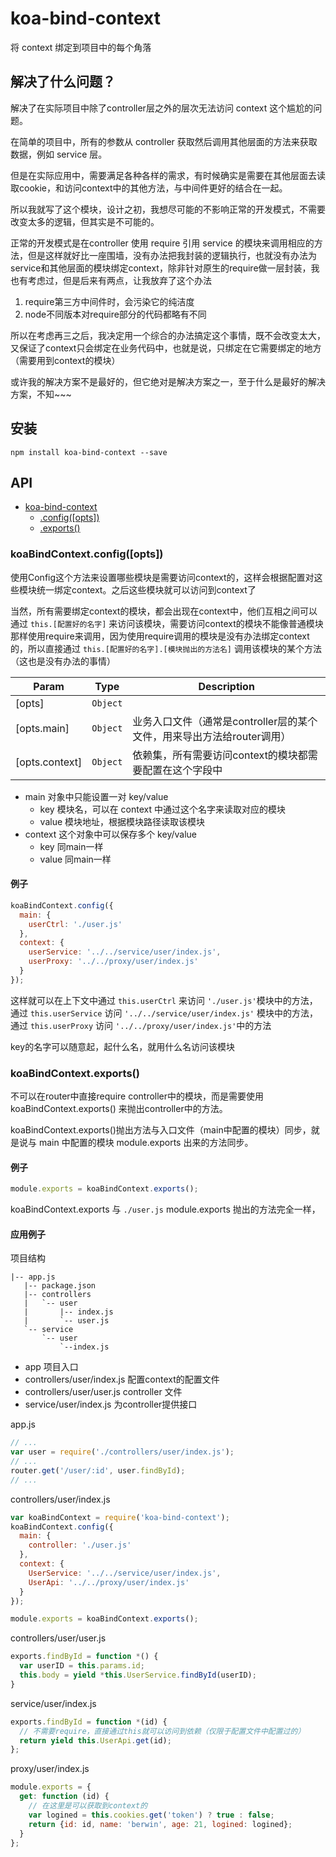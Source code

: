 # koa-bind-context

将 context 绑定到项目中的每个角落

## 解决了什么问题？

解决了在实际项目中除了controller层之外的层次无法访问 context 这个尴尬的问题。

在简单的项目中，所有的参数从 controller 获取然后调用其他层面的方法来获取数据，例如 service 层。

但是在实际应用中，需要满足各种各样的需求，有时候确实是需要在其他层面去读取cookie，和访问context中的其他方法，与中间件更好的结合在一起。

所以我就写了这个模块，设计之初，我想尽可能的不影响正常的开发模式，不需要改变太多的逻辑，但其实是不可能的。

正常的开发模式是在controller 使用 require 引用 service 的模块来调用相应的方法，但是这样就好比一座围墙，没有办法把我封装的逻辑执行，也就没有办法为 service和其他层面的模块绑定context，除非针对原生的require做一层封装，我也有考虑过，但是后来有两点，让我放弃了这个办法

1. require第三方中间件时，会污染它的纯洁度
2. node不同版本对require部分的代码都略有不同

所以在考虑再三之后，我决定用一个综合的办法搞定这个事情，既不会改变太大，又保证了context只会绑定在业务代码中，也就是说，只绑定在它需要绑定的地方（需要用到context的模块）

或许我的解决方案不是最好的，但它绝对是解决方案之一，至于什么是最好的解决方案，不知~~~

## 安装

```
npm install koa-bind-context --save
```
## API

* [koa-bind-context](#koa-bind-context)
  * [.config([opts])](#koabindcontextconfigopts)
  * [.exports()](#koabindcontextexports)

### koaBindContext.config([opts])

使用Config这个方法来设置哪些模块是需要访问context的，这样会根据配置对这些模块统一绑定context。之后这些模块就可以访问到context了

当然，所有需要绑定context的模块，都会出现在context中，他们互相之间可以通过 `this.[配置好的名字]` 来访问该模块，需要访问context的模块不能像普通模块那样使用require来调用，因为使用require调用的模块是没有办法绑定context的，所以直接通过 `this.[配置好的名字].[模块抛出的方法名]` 调用该模块的某个方法（这也是没有办法的事情）

| Param | Type | Description |
| --- | --- | --- |
| [opts] | <code>Object</code> |  |
| [opts.main] | <code>Object</code> | 业务入口文件（通常是controller层的某个文件，用来导出方法给router调用） |
| [opts.context] | <code>Object</code> | 依赖集，所有需要访问context的模块都需要配置在这个字段中 |


* main 对象中只能设置一对 key/value
  * key 模块名，可以在 context 中通过这个名字来读取对应的模块
  * value 模块地址，根据模块路径读取该模块
* context 这个对象中可以保存多个 key/value
  * key 同main一样
  * value 同main一样

#### 例子

```javascript
koaBindContext.config({
  main: {
    userCtrl: './user.js'
  },
  context: {
    userService: '../../service/user/index.js',
    userProxy: '../../proxy/user/index.js'
  }
});
```

这样就可以在上下文中通过 `this.userCtrl` 来访问 `'./user.js'`模块中的方法，通过 `this.userService` 访问 `'../../service/user/index.js'` 模块中的方法，通过 `this.userProxy` 访问 `'../../proxy/user/index.js'`中的方法

key的名字可以随意起，起什么名，就用什么名访问该模块

### koaBindContext.exports()

不可以在router中直接require controller中的模块，而是需要使用 koaBindContext.exports() 来抛出controller中的方法。

koaBindContext.exports()抛出方法与入口文件（main中配置的模块）同步，就是说与 main 中配置的模块 module.exports 出来的方法同步。

#### 例子

```javascript
module.exports = koaBindContext.exports();
```

koaBindContext.exports 与 `./user.js` module.exports 抛出的方法完全一样，

#### 应用例子

项目结构
```
|-- app.js
   |-- package.json
   |-- controllers  
   |   `-- user  
   |       |-- index.js
   |       `-- user.js
   `-- service  
       `-- user  
           `--index.js
```
* app 项目入口
* controllers/user/index.js 配置context的配置文件
* controllers/user/user.js controller 文件
* service/user/index.js 为controller提供接口

app.js

```javascript
// ...
var user = require('./controllers/user/index.js');
// ...
router.get('/user/:id', user.findById);
// ...
```

controllers/user/index.js

```javascript
var koaBindContext = require('koa-bind-context');
koaBindContext.config({
  main: {
    controller: './user.js'
  },
  context: {
    UserService: '../../service/user/index.js',
    UserApi: '../../proxy/user/index.js'
  }
});

module.exports = koaBindContext.exports();
```

controllers/user/user.js

```javascript
exports.findById = function *() {
  var userID = this.params.id;
  this.body = yield *this.UserService.findById(userID);
}
```

service/user/index.js

```javascript
exports.findById = function *(id) {
  // 不需要require，直接通过this就可以访问到依赖（仅限于配置文件中配置过的）
  return yield this.UserApi.get(id);
};
```

proxy/user/index.js

```javascript
module.exports = {
  get: function (id) {
    // 在这里是可以获取到context的
    var logined = this.cookies.get('token') ? true : false;
    return {id: id, name: 'berwin', age: 21, logined: logined};
  }
};
```